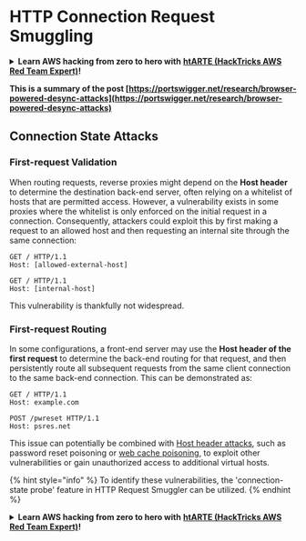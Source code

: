 # HTTP Connection Request Smuggling

<details>

<summary><strong>Learn AWS hacking from zero to hero with</strong> <a href="https://training.hacktricks.xyz/courses/arte"><strong>htARTE (HackTricks AWS Red Team Expert)</strong></a><strong>!</strong></summary>

* Do you work in a **cybersecurity company**? Do you want to see your **company advertised in HackTricks**? or do you want to have access to the **latest version of the PEASS or download HackTricks in PDF**? Check the [**SUBSCRIPTION PLANS**](https://github.com/sponsors/carlospolop)!
* Discover [**The PEASS Family**](https://opensea.io/collection/the-peass-family), our collection of exclusive [**NFTs**](https://opensea.io/collection/the-peass-family)
* Get the [**official PEASS & HackTricks swag**](https://peass.creator-spring.com)
* **Join the** [**💬**](https://emojipedia.org/speech-balloon/) [**Discord group**](https://discord.gg/hRep4RUj7f) or the [**telegram group**](https://t.me/peass) or **follow** me on **Twitter** 🐦[**@carlospolopm**](https://twitter.com/hacktricks_live)**.**
* **Share your hacking tricks by submitting PRs to the [hacktricks repo](https://github.com/carlospolop/hacktricks) and [hacktricks-cloud repo](https://github.com/carlospolop/hacktricks-cloud)**.

</details>

**This is a summary of the post [https://portswigger.net/research/browser-powered-desync-attacks](https://portswigger.net/research/browser-powered-desync-attacks)**

## Connection State Attacks <a href="#state" id="state"></a>

### First-request Validation

When routing requests, reverse proxies might depend on the **Host header** to determine the destination back-end server, often relying on a whitelist of hosts that are permitted access. However, a vulnerability exists in some proxies where the whitelist is only enforced on the initial request in a connection. Consequently, attackers could exploit this by first making a request to an allowed host and then requesting an internal site through the same connection:

```text
GET / HTTP/1.1
Host: [allowed-external-host]

GET / HTTP/1.1
Host: [internal-host]
```

This vulnerability is thankfully not widespread.

### First-request Routing

In some configurations, a front-end server may use the **Host header of the first request** to determine the back-end routing for that request, and then persistently route all subsequent requests from the same client connection to the same back-end connection. This can be demonstrated as:

```text
GET / HTTP/1.1
Host: example.com

POST /pwreset HTTP/1.1
Host: psres.net
```

This issue can potentially be combined with [Host header attacks](https://portswigger.net/web-security/host-header), such as password reset poisoning or [web cache poisoning](https://portswigger.net/web-security/web-cache-poisoning), to exploit other vulnerabilities or gain unauthorized access to additional virtual hosts.

{% hint style="info" %}
To identify these vulnerabilities, the 'connection-state probe' feature in HTTP Request Smuggler can be utilized.
{% endhint %}


<details>

<summary><strong>Learn AWS hacking from zero to hero with</strong> <a href="https://training.hacktricks.xyz/courses/arte"><strong>htARTE (HackTricks AWS Red Team Expert)</strong></a><strong>!</strong></summary>

* Do you work in a **cybersecurity company**? Do you want to see your **company advertised in HackTricks**? or do you want to have access to the **latest version of the PEASS or download HackTricks in PDF**? Check the [**SUBSCRIPTION PLANS**](https://github.com/sponsors/carlospolop)!
* Discover [**The PEASS Family**](https://opensea.io/collection/the-peass-family), our collection of exclusive [**NFTs**](https://opensea.io/collection/the-peass-family)
* Get the [**official PEASS & HackTricks swag**](https://peass.creator-spring.com)
* **Join the** [**💬**](https://emojipedia.org/speech-balloon/) [**Discord group**](https://discord.gg/hRep4RUj7f) or the [**telegram group**](https://t.me/peass) or **follow** me on **Twitter** 🐦[**@carlospolopm**](https://twitter.com/hacktricks_live)**.**
* **Share your hacking tricks by submitting PRs to the [hacktricks repo](https://github.com/carlospolop/hacktricks) and [hacktricks-cloud repo](https://github.com/carlospolop/hacktricks-cloud)**.

</details>
